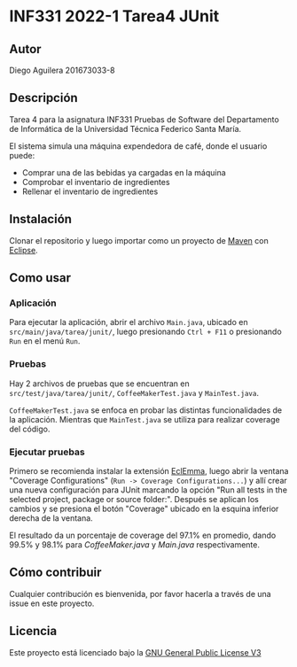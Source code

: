 # INF331 2022-1 Tarea4 JUnit

## Autor

Diego Aguilera 201673033-8

## Descripción

Tarea 4 para la asignatura INF331 Pruebas de Software del Departamento de Informática de la Universidad Técnica Federico Santa María.

El sistema simula una máquina expendedora de café, donde el usuario puede:
- Comprar una de las bebidas ya cargadas en la máquina
- Comprobar el inventario de ingredientes
- Rellenar el inventario de ingredientes
## Instalación

Clonar el repositorio y luego importar como un proyecto de [Maven](https://maven.apache.org/) con [Eclipse](https://www.eclipse.org/ide/).
## Como usar

### Aplicación

Para ejecutar la aplicación, abrir el archivo `Main.java`, ubicado en `src/main/java/tarea/junit/`, luego presionando `Ctrl + F11` o presionando `Run` en el menú `Run`.

### Pruebas

Hay 2 archivos de pruebas que se encuentran en `src/test/java/tarea/junit/`, `CoffeeMakerTest.java` y `MainTest.java`.

`CoffeeMakerTest.java` se enfoca en probar las distintas funcionalidades de la aplicación. Mientras que `MainTest.java` se utiliza para realizar coverage del código.

### Ejecutar pruebas

Primero se recomienda instalar la extensión [EclEmma](https://www.eclemma.org/index.html), luego abrir la ventana "Coverage Configurations" (`Run -> Coverage Configurations...`) y allí crear una nueva configuración para JUnit marcando la opción "Run all tests in the selected project, package or source folder:". Después se aplican los cambios y se presiona el botón "Coverage" ubicado en la esquina inferior derecha de la ventana.

El resultado da un porcentaje de coverage del 97.1% en promedio, dando 99.5% y 98.1% para *CoffeeMaker.java* y *Main.java* respectivamente.

## Cómo contribuir

Cualquier contribución es bienvenida, por favor hacerla a través de una issue en este proyecto.

## Licencia

Este proyecto está licenciado bajo la [GNU General Public License V3](https://www.gnu.org/licenses/)